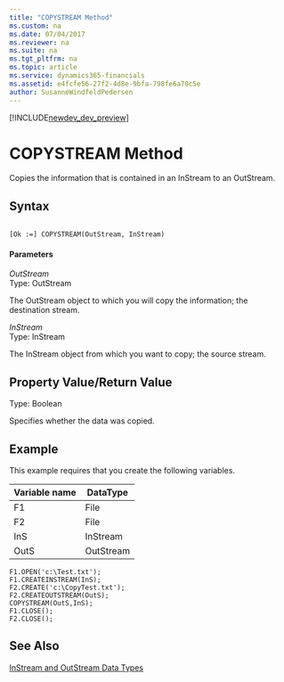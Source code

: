 ```yaml
---
title: "COPYSTREAM Method"
ms.custom: na
ms.date: 07/04/2017
ms.reviewer: na
ms.suite: na
ms.tgt_pltfrm: na
ms.topic: article
ms.service: dynamics365-financials
ms.assetid: e4fcfe56-27f2-4d8e-9bfa-798fe6a70c5e
author: SusanneWindfeldPedersen
---
```


[!INCLUDE[newdev_dev_preview](../includes/newdev_dev_preview.md)]

# COPYSTREAM Method
Copies the information that is contained in an InStream to an OutStream.  

## Syntax  

```  

[Ok :=] COPYSTREAM(OutStream, InStream)  
```  

#### Parameters  
 *OutStream*  
 Type: OutStream  

 The OutStream object to which you will copy the information; the destination stream.  

 *InStream*  
 Type: InStream  

 The InStream object from which you want to copy; the source stream.  

## Property Value/Return Value  
 Type: Boolean  

 Specifies whether the data was copied.  

## Example  
 This example requires that you create the following variables.  

|Variable name|DataType|  
|-------------------|--------------|  
|F1|File|  
|F2|File|  
|InS|InStream|  
|OutS|OutStream|  

```  
F1.OPEN('c:\Test.txt');  
F1.CREATEINSTREAM(InS);  
F2.CREATE('c:\CopyTest.txt');  
F2.CREATEOUTSTREAM(OutS);  
COPYSTREAM(OutS,InS);  
F1.CLOSE();  
F2.CLOSE();  
```  

## See Also  
 [InStream and OutStream Data Types](../datatypes/devenv-InStream-and-OutStream-Data-Types.md)
